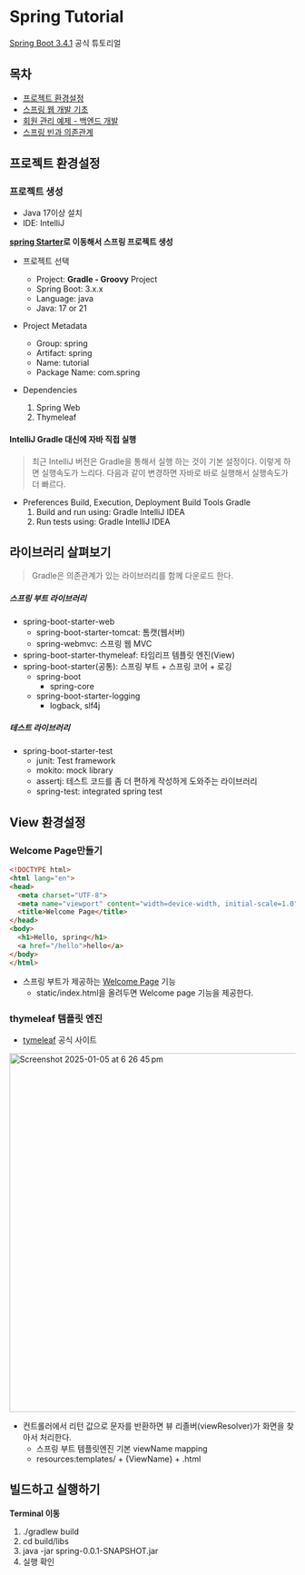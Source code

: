 # Spring Tutorial
[Spring Boot 3.4.1](https://docs.spring.io/spring-boot/tutorial/first-application/index.html) 공식 튜토리얼

## 목차 

- [프로젝트 환경설정](#프로젝트-환경설정)
- [스프링 웹 개발 기초](#라이브러리-살펴보기-1)
- [회원 관리 예제 - 백엔드 개발](#View-환경설정-1)
- [스프링 빈과 의존관계](#빌드하고-실행하기-1)


## 프로젝트 환경설정
### 프로젝트 생성 
* Java 17이상 설치
* IDE: IntelliJ

**[spring Starter](https://start.spring.io)로 이동해서 스프링 프로젝트 생성**

* 프로젝트 선택
  * Project: **Gradle - Groovy** Project
  * Spring Boot: 3.x.x
  * Language: java
  * Java: 17 or 21
  
* Project Metadata
  * Group: spring
  * Artifact: spring
  * Name: tutorial
  * Package Name: com.spring

* Dependencies
  1. Spring Web
  2. Thymeleaf

#### IntelliJ Gradle 대신에 자바 직접 실행
> 최근 IntelliJ 버전은 Gradle을 통해서 실행 하는 것이 기본 설정이다. 이렇게 하면 실행속도가 느리다. 다음과 같이 변경하면 자바로 바로 실행해서 실행속도가 더 빠르다.

* Preferences Build, Execution, Deployment Build Tools Gradle
  1. Build and run using: Gradle IntelliJ IDEA
  2. Run tests using: Gradle IntelliJ IDEA
 

## 라이브러리 살펴보기 
> Gradle은 의존관계가 있는 라이브러리를 함께 다운로드 한다.

##### 스프링 부트 라이브러리
  * spring-boot-starter-web
    * spring-boot-starter-tomcat: 톰캣(웹서버)
    * spring-webmvc: 스프링 웹 MVC
  * spring-boot-starter-thymeleaf: 타임리프 템플릿 엔진(View)
  * spring-boot-starter(공통): 스프링 부트 + 스프링 코어 + 로깅
    * spring-boot
      * spring-core
    * spring-boot-starter-logging
      * logback, slf4j
      
##### 테스트 라이브러리
  * spring-boot-starter-test
    * junit: Test framework
    * mokito: mock library
    * assertj: 테스트 코드를 좀 더 편하게 작성하게 도와주는 라이브러리
    * spring-test: integrated spring test
      

## View 환경설정 

### Welcome Page만들기



```html
<!DOCTYPE html>
<html lang="en">
<head>
  <meta charset="UTF-8">
  <meta name="viewport" content="width=device-width, initial-scale=1.0">
  <title>Welcome Page</title>
</head>
<body>
  <h1>Hello, spring</h1>
  <a href="/hello">hello</a>
</body>
</html>
```
- 스프링 부트가 제공하는 [Welcome Page](https://docs.spring.io/spring-boot/reference/web/servlet.html#web.servlet.spring-mvc.welcome-page) 기능
  - static/index.html을 올려두면 Welcome page 기능을 제공한다.

### thymeleaf 템플릿 엔진 
  - [tymeleaf](https://www.thymeleaf.org/) 공식 사이트


<img width="632" alt="Screenshot 2025-01-05 at 6 26 45 pm" src="https://github.com/user-attachments/assets/82053e84-e75e-4ffc-b5c8-b0db8a074dd2" />
<br>

- 컨트롤러에서 리턴 값으로 문자를 반환하면 뷰 리졸버(viewResolver)가 화면을 찾아서 처리한다.
    - 스프링 부트 템플릿엔진 기본 viewName mapping
    - resources:templates/ + {ViewName} + .html


## 빌드하고 실행하기 
**Terminal 이동**
1. ./gradlew build
2. cd build/libs
3. java -jar spring-0.0.1-SNAPSHOT.jar
4. 실행 확인
